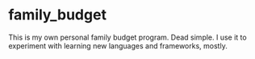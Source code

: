 family_budget
=============

This is my own personal family budget program. Dead simple. I use it to experiment with learning new languages and frameworks, mostly.
